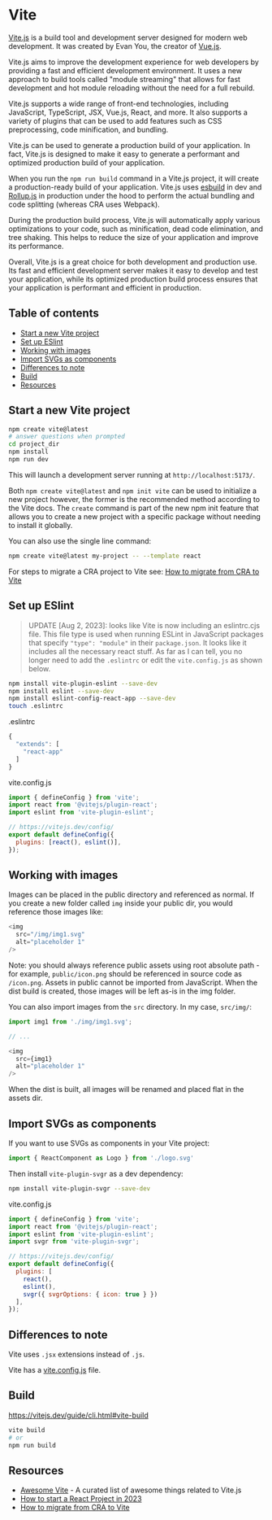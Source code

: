 # Vite

[Vite.js](https://vitejs.dev/) is a build tool and development server designed for modern web development. It was created by Evan You, the creator of [Vue.js](https://vuejs.org/).

Vite.js aims to improve the development experience for web developers by providing a fast and efficient development environment. It uses a new approach to build tools called "module streaming" that allows for fast development and hot module reloading without the need for a full rebuild.

Vite.js supports a wide range of front-end technologies, including JavaScript, TypeScript, JSX, Vue.js, React, and more. It also supports a variety of plugins that can be used to add features such as CSS preprocessing, code minification, and bundling.

Vite.js can be used to generate a production build of your application. In fact, Vite.js is designed to make it easy to generate a performant and optimized production build of your application.

When you run the `npm run build` command in a Vite.js project, it will create a production-ready build of your application. Vite.js uses [esbuild](https://esbuild.github.io/) in dev and [Rollup.js](https://rollupjs.org/) in production under the hood to perform the actual bundling and code splitting (whereas CRA uses Webpack).

During the production build process, Vite.js will automatically apply various optimizations to your code, such as minification, dead code elimination, and tree shaking. This helps to reduce the size of your application and improve its performance.

Overall, Vite.js is a great choice for both development and production use. Its fast and efficient development server makes it easy to develop and test your application, while its optimized production build process ensures that your application is performant and efficient in production.

## Table of contents

<!-- toc -->

- [Start a new Vite project](#start-a-new-vite-project)
- [Set up ESlint](#set-up-eslint)
- [Working with images](#working-with-images)
- [Import SVGs as components](#import-svgs-as-components)
- [Differences to note](#differences-to-note)
- [Build](#build)
- [Resources](#resources)

<!-- tocstop -->

## Start a new Vite project 

```bash
npm create vite@latest
# answer questions when prompted 
cd project_dir
npm install 
npm run dev 
```

This will launch a development server running at `http://localhost:5173/`.

Both `npm create vite@latest` and `npm init vite` can be used to initialize a new project however, the former is the recommended method according to the Vite docs. The `create` command is part of the new npm init feature that allows you to create a new project with a specific package without needing to install it globally. 

You can also use the single line command:

```bash
npm create vite@latest my-project -- --template react
```

For steps to migrate a CRA project to Vite see: [How to migrate from CRA to Vite](https://github.com/nordcloud/pat-frontend-template/blob/master/docs/CRA_MIGRATION_GUIDE.md)

## Set up ESlint 

> UPDATE [Aug 2, 2023]: looks like Vite is now including an eslintrc.cjs file. This file type is used when running ESLint in JavaScript packages that specify `"type": "module"` in their `package.json`. It looks like it includes all the necessary react stuff. As far as I can tell, you no longer need to add the `.eslintrc` or edit the `vite.config.js` as shown below.

```bash
npm install vite-plugin-eslint --save-dev
npm install eslint --save-dev
npm install eslint-config-react-app --save-dev
touch .eslintrc
```

.eslintrc

```javascript
{
  "extends": [
    "react-app"
  ]
}
```

vite.config.js 

```javascript
import { defineConfig } from 'vite';
import react from '@vitejs/plugin-react';
import eslint from 'vite-plugin-eslint';

// https://vitejs.dev/config/
export default defineConfig({
  plugins: [react(), eslint()],
});
```

## Working with images 

Images can be placed in the public directory and referenced as normal. If you create a new folder called `img` inside your public dir, you would reference those images like:

```javascript
<img
  src="/img/img1.svg"
  alt="placeholder 1"
/>
```

Note: you should always reference public assets using root absolute path - for example, `public/icon.png` should be referenced in source code as `/icon.png`. Assets in public cannot be imported from JavaScript. When the dist build is created, those images will be left as-is in the img folder.

You can also import images from the `src` directory. In my case, `src/img/`:

```javascript
import img1 from './img/img1.svg';

// ...

<img
  src={img1}
  alt="placeholder 1"
/>
```

When the dist is built, all images will be renamed and placed flat in the assets dir.


## Import SVGs as components

If you want to use SVGs as components in your Vite project:

```jsx
import { ReactComponent as Logo } from './logo.svg'
```

Then install `vite-plugin-svgr` as a dev dependency:

```bash
npm install vite-plugin-svgr --save-dev
```

vite.config.js 
```javascript
import { defineConfig } from 'vite';
import react from '@vitejs/plugin-react';
import eslint from 'vite-plugin-eslint';
import svgr from 'vite-plugin-svgr';

// https://vitejs.dev/config/
export default defineConfig({
  plugins: [
    react(),
    eslint(),
    svgr({ svgrOptions: { icon: true } })
  ],
});
```


## Differences to note

Vite uses `.jsx` extensions instead of `.js`.

Vite has a [vite.config.js](https://vitejs.dev/config/) file.


## Build 

<https://vitejs.dev/guide/cli.html#vite-build>

```bash
vite build
# or 
npm run build
```

## Resources 

- [Awesome Vite](https://github.com/vitejs/awesome-vite#integrations-with-backends) - A curated list of awesome things related to Vite.js
- [How to start a React Project in 2023](https://www.robinwieruch.de/react-starter/)
- [How to migrate from CRA to Vite](https://www.robinwieruch.de/vite-create-react-app/)